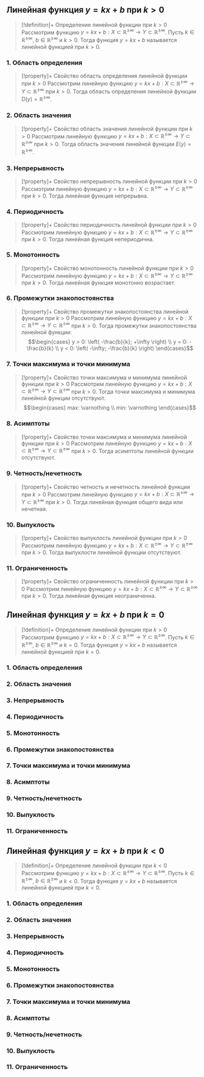 ## Линейная функция $y = kx + b$ при $k > 0$
> [!definition]+ Определение линейной функции при $k > 0$
> Рассмотрим функцию $y = kx + b:X \subset \mathbb{R^{\pm\infty}}\rightarrow Y \subset \mathbb{R^{\pm\infty}}$. Пусть $k \in \mathbb{R^{\pm\infty}}$, $b \in \mathbb{R^{\pm\infty}}$ и $k > 0$. Тогда функция $y = kx + b$ называется линейной функцией при $k > 0$. 

### 1. Область определения
> [!property]+ Свойство область определения линейной функции при $k > 0$
> Рассмотрим линейную функцию $y = kx + b:X \subset \mathbb{R^{\pm\infty}}\rightarrow Y \subset \mathbb{R^{\pm\infty}}$ при $k > 0$. Тогда область определения линейной функции $D(y) = \mathbb{R^{\pm\infty}}$. 

### 2. Область значения
> [!property]+ Свойство область значения линейной функции при $k > 0$
> Рассмотрим линейную функцию $y = kx + b:X \subset \mathbb{R^{\pm\infty}}\rightarrow Y \subset \mathbb{R^{\pm\infty}}$ при $k > 0$. Тогда область значения линейной функции $E(y) = \mathbb{R^{\pm\infty}}$. 

### 3. Непрерывность
> [!property]+ Свойство непрерывность линейной функции при $k > 0$
> Рассмотрим линейную функцию $y = kx + b:X \subset \mathbb{R^{\pm\infty}}\rightarrow Y \subset \mathbb{R^{\pm\infty}}$ при $k > 0$. Тогда линейная функция непрерывна. 

### 4. Периодичность
> [!property]+ Свойство периодичность линейной функции при $k > 0$
> Рассмотрим линейную функцию $y = kx + b:X \subset \mathbb{R^{\pm\infty}}\rightarrow Y \subset \mathbb{R^{\pm\infty}}$ при $k > 0$. Тогда линейная функция непериодична. 

### 5. Монотонность
> [!property]+ Свойство монотонность линейной функции при $k > 0$
> Рассмотрим линейную функцию $y = kx + b:X \subset \mathbb{R^{\pm\infty}}\rightarrow Y \subset \mathbb{R^{\pm\infty}}$ при $k > 0$. Тогда линейная функция монотонно возрастает. 

### 6. Промежутки знакопостоянства
> [!property]+ Свойство промежутки знакопостоянства линейной функции при $k > 0$
> Рассмотрим линейную функцию $y = kx + b:X \subset \mathbb{R^{\pm\infty}}\rightarrow Y \subset \mathbb{R^{\pm\infty}}$ при $k > 0$. Тогда промежутки знакопостоянства линейной функции: $$\begin{cases} y > 0: \left( -\frac{b}{k}; +\infty \right) \\ y = 0: -\frac{b}{k} \\ y < 0: \left( -\infty; -\frac{b}{k} \right) \end{cases}$$

### 7. Точки максимума и точки минимума
> [!property]+ Свойство точки максимума и минимума линейной функции при $k > 0$
> Рассмотрим линейную функцию $y = kx + b:X \subset \mathbb{R^{\pm\infty}}\rightarrow Y \subset \mathbb{R^{\pm\infty}}$ при $k > 0$. Тогда точки максимума и минимума линейной функции отсутствуют. $$\begin{cases} max: \varnothing \\ min: \varnothing \end{cases}$$

### 8. Асимптоты
> [!property]+ Свойство точки максимума и минимума линейной функции при $k > 0$
> Рассмотрим линейную функцию $y = kx + b:X \subset \mathbb{R^{\pm\infty}}\rightarrow Y \subset \mathbb{R^{\pm\infty}}$ при $k > 0$. Тогда асимптоты линейной функции отсутствуют. 

### 9. Четность/нечетность
> [!property]+ Свойство четность и нечетность линейной функции при $k > 0$
> Рассмотрим линейную функцию $y = kx + b:X \subset \mathbb{R^{\pm\infty}}\rightarrow Y \subset \mathbb{R^{\pm\infty}}$ при $k > 0$. Тогда линейная функция общего вида или нечетная.

### 10. Выпуклость
> [!property]+ Свойство выпуклость линейной функции при $k > 0$
> Рассмотрим линейную функцию $y = kx + b:X \subset \mathbb{R^{\pm\infty}}\rightarrow Y \subset \mathbb{R^{\pm\infty}}$ при $k > 0$. Тогда выпуклости линейной функции отсутствуют.

### 11. Ограниченность
> [!property]+ Свойство ограниченность линейной функции при $k > 0$
> Рассмотрим линейную функцию $y = kx + b:X \subset \mathbb{R^{\pm\infty}}\rightarrow Y \subset \mathbb{R^{\pm\infty}}$ при $k > 0$. Тогда линейная функция неограниченна. 

## Линейная функция $y = kx + b$ при $k = 0$
> [!definition]+ Определение линейной функции при $k > 0$
> Рассмотрим функцию $y = kx + b:X \subset \mathbb{R^{\pm\infty}}\rightarrow Y \subset \mathbb{R^{\pm\infty}}$. Пусть $k \in \mathbb{R^{\pm\infty}}$, $b \in \mathbb{R^{\pm\infty}}$ и $k = 0$. Тогда функция $y = kx + b$ называется линейной функцией при $k = 0$. 
### 1. Область определения

### 2. Область значения

### 3. Непрерывность

### 4. Периодичность

### 5. Монотонность

### 6. Промежутки знакопостоянства

### 7. Точки максимума и точки минимума

### 8. Асимптоты

### 9. Четность/нечетность

### 10. Выпуклость

### 11. Ограниченность


## Линейная функция $y = kx + b$ при $k < 0$
> [!definition]+ Определение линейной функции при $k < 0$
> Рассмотрим функцию $y = kx + b:X \subset \mathbb{R^{\pm\infty}}\rightarrow Y \subset \mathbb{R^{\pm\infty}}$. Пусть $k \in \mathbb{R^{\pm\infty}}$, $b \in \mathbb{R^{\pm\infty}}$ и $k < 0$. Тогда функция $y = kx + b$ называется линейной функцией при $k < 0$. 
### 1. Область определения

### 2. Область значения

### 3. Непрерывность

### 4. Периодичность

### 5. Монотонность

### 6. Промежутки знакопостоянства

### 7. Точки максимума и точки минимума

### 8. Асимптоты

### 9. Четность/нечетность

### 10. Выпуклость

### 11. Ограниченность